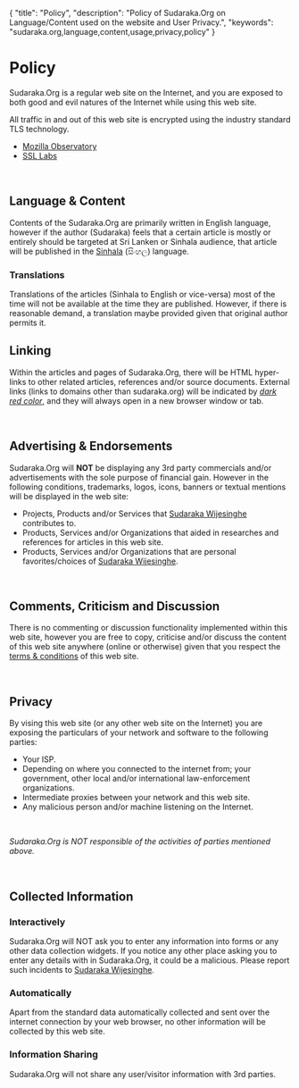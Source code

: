 {
  "title": "Policy",
  "description": "Policy of Sudaraka.Org on Language/Content used on the website and User Privacy.",
  "keywords": "sudaraka.org,language,content,usage,privacy,policy"
}
# Policy

Sudaraka.Org is a regular web site on the Internet, and you are exposed to both
good and evil natures of the Internet while using this web site.

All traffic in and out of this web site is encrypted using the industry standard
TLS technology.

- [Mozilla Observatory](https://observatory.mozilla.org/analyze.html?host=sudaraka.org)
- [SSL Labs](https://www.ssllabs.com/ssltest/analyze.html?d=sudaraka.org)

&nbsp;

## Language & Content

Contents of the Sudaraka.Org are primarily written in English language, however
if the author (Sudaraka) feels that a certain article is mostly or entirely
should be targeted at Sri Lanken or Sinhala audience, that article will be
published in the [Sinhala](http://en.wikipedia.org/wiki/Sinhala_language)
(සිංහල) language.

### Translations

Translations of the articles (Sinhala to English or vice-versa) most of the
time will not be available at the time they are published. However, if there is
reasonable demand, a translation maybe provided given that original author
permits it.

## Linking

Within the articles and pages of Sudaraka.Org, there will be HTML hyper-links
to other related articles, references and/or source documents. External links
(links to domains other than sudaraka.org) will be indicated by
_[dark red color](http://google.com/)_, and they will always open in a new
browser window or tab.

&nbsp;

## Advertising & Endorsements

Sudaraka.Org will **NOT** be displaying any 3rd party commercials and/or
advertisements with the sole purpose of financial gain. However in the
following conditions, trademarks, logos, icons, banners or textual mentions
will be displayed in the web site:

  * Projects, Products and/or Services that [Sudaraka Wijesinghe](/about-sudaraka-wijesinghe) contributes to.
  * Products, Services and/or Organizations that aided in researches and references for articles in this web site.
  * Products, Services and/or Organizations that are personal favorites/choices of [Sudaraka Wijesinghe](/about-sudaraka-wijesinghe).

&nbsp;

## Comments, Criticism and Discussion

There is no commenting or discussion functionality implemented within this web
site, however you are free to copy, criticise and/or discuss the content of
this web site anywhere (online or otherwise) given that you respect the
[terms & conditions](/terms-and-conditions) of this web site.

&nbsp;

## Privacy

By vising this web site (or any other web site on the Internet) you are
exposing the particulars of your network and software to the following
parties:

  * Your ISP.
  * Depending on where you connected to the internet from; your government, other local and/or international law-enforcement organizations.
  * Intermediate proxies between your network and this web site.
  * Any malicious person and/or machine listening on the Internet.

&nbsp;

_Sudaraka.Org is NOT responsible of the activities of parties mentioned above._

&nbsp;

## Collected Information

### Interactively

Sudaraka.Org will NOT ask you to enter any information into forms or any
other data collection widgets. If you notice any other place asking you to
enter any details with in Sudaraka.Org, it could be a malicious. Please report
such incidents to [Sudaraka Wijesinghe](/contact).

### Automatically

Apart from the standard data automatically collected and sent over the internet
connection by your web browser, no other information will be collected by this
web site.

### Information Sharing

Sudaraka.Org will not share any user/visitor information with 3rd parties.

